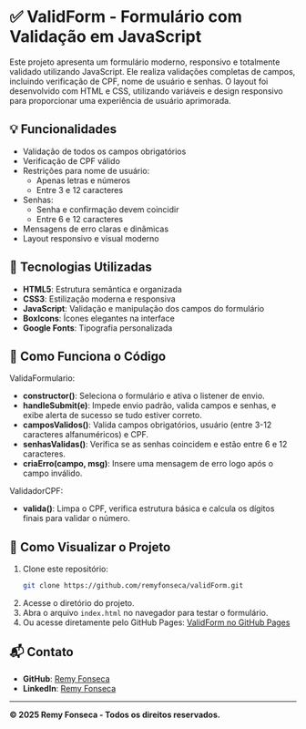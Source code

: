 # ✅ ValidForm  - Formulário com Validação em JavaScript

Este projeto apresenta um formulário moderno, responsivo e totalmente validado utilizando JavaScript. Ele realiza validações completas de campos, incluindo verificação de CPF, nome de usuário e senhas. O layout foi desenvolvido com HTML e CSS, utilizando variáveis e design responsivo para proporcionar uma experiência de usuário aprimorada.

## 💡 Funcionalidades

- Validação de todos os campos obrigatórios
- Verificação de CPF válido
- Restrições para nome de usuário:
    - Apenas letras e números
    - Entre 3 e 12 caracteres
- Senhas:
    - Senha e confirmação devem coincidir
    - Entre 6 e 12 caracteres
- Mensagens de erro claras e dinâmicas
- Layout responsivo e visual moderno

## 🧪 Tecnologias Utilizadas

- **HTML5**: Estrutura semântica e organizada
- **CSS3**: Estilização moderna e responsiva
- **JavaScript**: Validação e manipulação dos campos do formulário
- **BoxIcons**: Ícones elegantes na interface
- **Google Fonts**: Tipografia personalizada

## 🧩 Como Funciona o Código

ValidaFormulario:
- **constructor()**: Seleciona o formulário e ativa o listener de envio.
- **handleSubmit(e)**: Impede envio padrão, valida campos e senhas, e exibe alerta de sucesso se tudo estiver correto.
- **camposValidos()**: Valida campos obrigatórios, usuário (entre 3-12 caracteres alfanuméricos) e CPF.
- **senhasValidas()**: Verifica se as senhas coincidem e estão entre 6 e 12 caracteres.
- **criaErro(campo, msg)**: Insere uma mensagem de erro logo após o campo inválido.

ValidadorCPF:
- **valida()**: Limpa o CPF, verifica estrutura básica e calcula os dígitos finais para validar o número.

## 🚀 Como Visualizar o Projeto

1. Clone este repositório:
     ```bash
     git clone https://github.com/remyfonseca/validForm.git
     ```
2. Acesse o diretório do projeto.
3. Abra o arquivo `index.html` no navegador para testar o formulário.
4. Ou acesse diretamente pelo GitHub Pages: [ValidForm no GitHub Pages](https://remyfonseca.github.io/validForm/)

## 📬 Contato

- **GitHub**: [Remy Fonseca](https://github.com/remyfonseca)
- **LinkedIn**: [Remy Fonseca](https://www.linkedin.com/in/remyfonseca/)

---

**© 2025 Remy Fonseca - Todos os direitos reservados.**